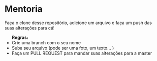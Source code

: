 # Mentoria

Faça o clone desse repositório, adicione um arquivo e faça um push das suas alterações para cá!

<ul>
<b> Regras: </b>
<li>Crie uma branch com o seu nome </li>
<li>Suba seu arquivo (pode ser uma foto, um texto... ) </li>
<li>Faça um PULL REQUEST para mandar suas alterações para a master </li>
</ul>
